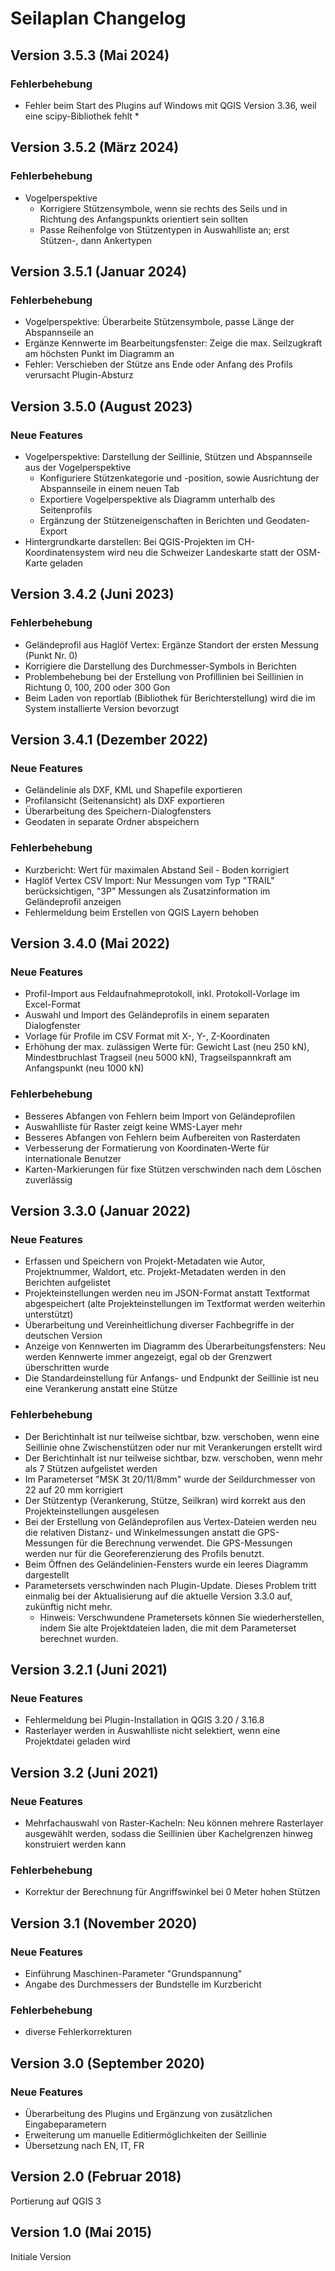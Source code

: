 # Seilaplan Changelog

## Version 3.5.3 (Mai 2024)
### Fehlerbehebung
* Fehler beim Start des Plugins auf Windows mit QGIS Version 3.36, weil eine scipy-Bibliothek fehlt
  * 
## Version 3.5.2 (März 2024)
### Fehlerbehebung
* Vogelperspektive
  * Korrigiere Stützensymbole, wenn sie rechts des Seils und in Richtung des Anfangspunkts orientiert sein sollten
  * Passe Reihenfolge von Stützentypen in Auswahlliste an; erst Stützen-, dann Ankertypen

## Version 3.5.1 (Januar 2024)
### Fehlerbehebung
* Vogelperspektive: Überarbeite Stützensymbole, passe Länge der Abspannseile an
* Ergänze Kennwerte im Bearbeitungsfenster: Zeige die max. Seilzugkraft am höchsten Punkt im Diagramm an
* Fehler: Verschieben der Stütze ans Ende oder Anfang des Profils verursacht Plugin-Absturz

## Version 3.5.0 (August 2023)
### Neue Features
* Vogelperspektive: Darstellung der Seillinie, Stützen und Abspannseile aus der Vogelperspektive
  * Konfiguriere Stützenkategorie und -position, sowie Ausrichtung der Abspannseile in einem neuen Tab
  * Exportiere Vogelperspektive als Diagramm unterhalb des Seitenprofils
  * Ergänzung der Stützeneigenschaften in Berichten und Geodaten-Export
* Hintergrundkarte darstellen: Bei QGIS-Projekten im CH-Koordinatensystem wird neu die Schweizer Landeskarte statt der OSM-Karte geladen

## Version 3.4.2 (Juni 2023)
### Fehlerbehebung
* Geländeprofil aus Haglöf Vertex: Ergänze Standort der ersten Messung (Punkt Nr. 0)
* Korrigiere die Darstellung des Durchmesser-Symbols in Berichten
* Problembehebung bei der Erstellung von Profillinien bei Seillinien in Richtung 0, 100, 200 oder 300 Gon
* Beim Laden von reportlab (Bibliothek für Berichterstellung) wird die im System installierte Version bevorzugt

## Version 3.4.1 (Dezember 2022)
### Neue Features
* Geländelinie als DXF, KML und Shapefile exportieren
* Profilansicht (Seitenansicht) als DXF exportieren
* Überarbeitung des Speichern-Dialogfensters
* Geodaten in separate Ordner abspeichern

### Fehlerbehebung
* Kurzbericht: Wert für maximalen Abstand Seil - Boden korrigiert
* Haglöf Vertex CSV Import: Nur Messungen vom Typ "TRAIL" berücksichtigen, "3P" Messungen als Zusatzinformation im Geländeprofil anzeigen
* Fehlermeldung beim Erstellen von QGIS Layern behoben

## Version 3.4.0 (Mai 2022)
### Neue Features
* Profil-Import aus Feldaufnahmeprotokoll, inkl. Protokoll-Vorlage im Excel-Format
* Auswahl und Import des Geländeprofils in einem separaten Dialogfenster
* Vorlage für Profile im CSV Format mit X-, Y-, Z-Koordinaten
* Erhöhung der max. zulässigen Werte für: Gewicht Last (neu 250 kN), Mindestbruchlast Tragseil (neu 5000 kN), Tragseilspannkraft am Anfangspunkt (neu 1000 kN)

### Fehlerbehebung
* Besseres Abfangen von Fehlern beim Import von Geländeprofilen
* Auswahlliste für Raster zeigt keine WMS-Layer mehr
* Besseres Abfangen von Fehlern beim Aufbereiten von Rasterdaten
* Verbesserung der Formatierung von Koordinaten-Werte für internationale Benutzer
* Karten-Markierungen für fixe Stützen verschwinden nach dem Löschen zuverlässig

## Version 3.3.0 (Januar 2022)
### Neue Features
* Erfassen und Speichern von Projekt-Metadaten wie Autor, Projektnummer, Waldort, etc. Projekt-Metadaten werden in den Berichten aufgelistet
* Projekteinstellungen werden neu im JSON-Format anstatt Textformat abgespeichert (alte Projekteinstellungen im Textformat werden weiterhin unterstützt)
* Überarbeitung und Vereinheitlichung diverser Fachbegriffe in der deutschen Version
* Anzeige von Kennwerten im Diagramm des Überarbeitungsfensters: Neu werden Kennwerte immer angezeigt, egal ob der Grenzwert überschritten wurde
* Die Standardeinstellung für Anfangs- und Endpunkt der Seillinie ist neu eine Verankerung anstatt eine Stütze

### Fehlerbehebung
* Der Berichtinhalt ist nur teilweise sichtbar, bzw. verschoben, wenn eine Seillinie ohne Zwischenstützen oder nur mit Verankerungen erstellt wird
* Der Berichtinhalt ist nur teilweise sichtbar, bzw. verschoben, wenn mehr als 7 Stützen aufgelistet werden
* Im Parameterset "MSK 3t 20/11/8mm" wurde der Seildurchmesser von 22 auf 20 mm korrigiert
* Der Stützentyp (Verankerung, Stütze, Seilkran) wird korrekt aus den Projekteinstellungen ausgelesen
* Bei der Erstellung von Geländeprofilen aus Vertex-Dateien werden neu die relativen Distanz- und Winkelmessungen anstatt die GPS-Messungen für die Berechnung verwendet. Die GPS-Messungen werden nur für die Georeferenzierung des Profils benutzt.
* Beim Öffnen des Geländelinien-Fensters wurde ein leeres Diagramm dargestellt
* Parametersets verschwinden nach Plugin-Update. Dieses Problem tritt einmalig bei der Aktualisierung auf die aktuelle Version 3.3.0 auf, zukünftig nicht mehr.
  * Hinweis: Verschwundene Prametersets können Sie wiederherstellen, indem Sie alte Projektdateien laden, die mit dem Parameterset berechnet wurden.

## Version 3.2.1 (Juni 2021)
### Neue Features
* Fehlermeldung bei Plugin-Installation in QGIS 3.20 / 3.16.8
* Rasterlayer werden in Auswahlliste nicht selektiert, wenn eine Projektdatei geladen wird

## Version 3.2 (Juni 2021)
### Neue Features
* Mehrfachauswahl von Raster-Kacheln: Neu können mehrere Rasterlayer ausgewählt werden, sodass die Seillinien über Kachelgrenzen hinweg konstruiert werden kann

### Fehlerbehebung
* Korrektur der Berechnung für Angriffswinkel bei 0 Meter hohen Stützen

## Version 3.1 (November 2020)
### Neue Features
* Einführung Maschinen-Parameter "Grundspannung" 
* Angabe des Durchmessers der Bundstelle im Kurzbericht

### Fehlerbehebung
* diverse Fehlerkorrekturen

## Version 3.0 (September 2020)
### Neue Features
* Überarbeitung des Plugins und Ergänzung von zusätzlichen Eingabeparametern
* Erweiterung um manuelle Editiermöglichkeiten der Seillinie
* Übersetzung nach EN, IT, FR

## Version 2.0 (Februar 2018)
Portierung auf QGIS 3

## Version 1.0 (Mai 2015)
Initiale Version
